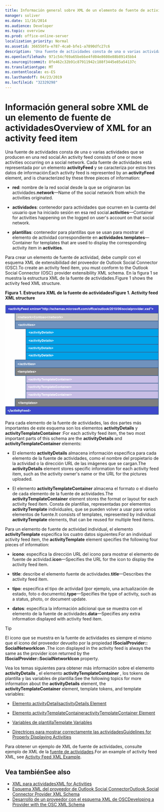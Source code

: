 ```yaml
---
title: Información general sobre XML de un elemento de fuente de actividades
manager: soliver
ms.date: 11/16/2014
ms.audience: Developer
ms.topic: overview
ms.prod: office-online-server
localization_priority: Normal
ms.assetid: 366550fa-e787-4ca0-bfe1-a7890dfc27c6
description: 'Una fuente de actividades consta de una o varias actividades que se producen en una red social. Cada fuente de actividades está representada por un elemento activityFeed y se caracteriza por estos tres datos de información:'
ms.openlocfilehash: 971c54cf69a65bebbe4fd04e8608e88b89145bb4
ms.sourcegitcommit: 8fe462c32b91c87911942c188f3445e85a54137c
ms.translationtype: MT
ms.contentlocale: es-ES
ms.lasthandoff: 04/23/2019
ms.locfileid: "32329298"
---
```

# <a name="overview-of-xml-for-an-activity-feed-item"></a><span data-ttu-id="8a3ab-104">Información general sobre XML de un elemento de fuente de actividades</span><span class="sxs-lookup"><span data-stu-id="8a3ab-104">Overview of XML for an activity feed item</span></span>

<span data-ttu-id="8a3ab-105">Una fuente de actividades consta de una o varias actividades que se producen en una red social.</span><span class="sxs-lookup"><span data-stu-id="8a3ab-105">An activity feed consists of one or more activities occurring on a social network.</span></span> <span data-ttu-id="8a3ab-106">Cada fuente de actividades está representada por un elemento **activityFeed** y se caracteriza por estos tres datos de información:</span><span class="sxs-lookup"><span data-stu-id="8a3ab-106">Each activity feed is represented by an **activityFeed** element, and is characterized by these three pieces of information:</span></span> 
  
- <span data-ttu-id="8a3ab-107">**red**: nombre de la red social desde la que se originaron las actividades.</span><span class="sxs-lookup"><span data-stu-id="8a3ab-107">**network**—Name of the social network from which the activities originated.</span></span>
    
- <span data-ttu-id="8a3ab-108">**actividades**: contenedor para actividades que ocurren en la cuenta del usuario que ha iniciado sesión en esa red social.</span><span class="sxs-lookup"><span data-stu-id="8a3ab-108">**activities**—Container for activities happening on the logged on user's account on that social network.</span></span>
    
- <span data-ttu-id="8a3ab-109">**plantillas**: contenedor para plantillas que se usan para mostrar el elemento de actividad correspondiente en **actividades**.</span><span class="sxs-lookup"><span data-stu-id="8a3ab-109">**templates**—Container for templates that are used to display the corresponding activity item in **activities**.</span></span>
    
<span data-ttu-id="8a3ab-110">Para crear un elemento de fuente de actividad, debe cumplir con el esquema XML de extensibilidad del proveedor de Outlook Social Connector (OSC).</span><span class="sxs-lookup"><span data-stu-id="8a3ab-110">To create an activity feed item, you must conform to the Outlook Social Connector (OSC) provider extensibility XML schema.</span></span> <span data-ttu-id="8a3ab-111">En la figura 1 se muestra la estructura XML de la fuente de actividades.</span><span class="sxs-lookup"><span data-stu-id="8a3ab-111">Figure 1 shows the activity feed XML structure.</span></span>
  
<span data-ttu-id="8a3ab-112">**Figura 1. Estructura XML de la fuente de actividades**</span><span class="sxs-lookup"><span data-stu-id="8a3ab-112">**Figure 1. Activity feed XML structure**</span></span>

![Estructura XML de la actividad](media/odc_ol14_ta_OSC_Fig06.gif)
  
<span data-ttu-id="8a3ab-114">Para cada elemento de la fuente de actividades, las dos partes más importantes de este esquema son los elementos **activityDetails** y **activityTemplateContainer** :</span><span class="sxs-lookup"><span data-stu-id="8a3ab-114">For each activity feed item, the two most important parts of this schema are the **activityDetails** and **activityTemplateContainer** elements:</span></span> 
  
- <span data-ttu-id="8a3ab-115">El elemento **activityDetails** almacena información específica para cada elemento de la fuente de actividades, como el nombre del propietario de la actividad o la dirección URL de las imágenes que se cargan.</span><span class="sxs-lookup"><span data-stu-id="8a3ab-115">The **activityDetails** element stores specific information for each activity feed item, such as the activity owner's name or the URL for the pictures uploaded.</span></span> 
    
- <span data-ttu-id="8a3ab-116">El elemento **activityTemplateContainer** almacena el formato o el diseño de cada elemento de la fuente de actividades.</span><span class="sxs-lookup"><span data-stu-id="8a3ab-116">The **activityTemplateContainer** element stores the format or layout for each activity feed item.</span></span> <span data-ttu-id="8a3ab-117">Consta de plantillas, representadas por elementos **activityTemplate** individuales, que se pueden volver a usar para varios elementos de fuente.</span><span class="sxs-lookup"><span data-stu-id="8a3ab-117">It consists of templates, represented by individual **activityTemplate** elements, that can be reused for multiple feed items.</span></span> 
    
<span data-ttu-id="8a3ab-118">Para un elemento de fuente de actividad individual, el elemento **activityTemplate** especifica los cuatro datos siguientes:</span><span class="sxs-lookup"><span data-stu-id="8a3ab-118">For an individual activity feed item, the **activityTemplate** element specifies the following four pieces of information:</span></span> 
  
- <span data-ttu-id="8a3ab-119">**icono**: especifica la dirección URL del icono para mostrar el elemento de fuente de actividad.</span><span class="sxs-lookup"><span data-stu-id="8a3ab-119">**icon**—Specifies the URL for the icon to display the activity feed item.</span></span>
    
- <span data-ttu-id="8a3ab-120">**title**: describe el elemento fuente de actividades.</span><span class="sxs-lookup"><span data-stu-id="8a3ab-120">**title**—Describes the activity feed item.</span></span>
    
- <span data-ttu-id="8a3ab-121">**tipo**: especifica el tipo de actividad (por ejemplo, una actualización de estado, foto o documento).</span><span class="sxs-lookup"><span data-stu-id="8a3ab-121">**type**—Specifies the type of activity, such as a status, photo, or document update.</span></span>
    
- <span data-ttu-id="8a3ab-122">**datos**: especifica la información adicional que se muestra con el elemento de la fuente de actividades.</span><span class="sxs-lookup"><span data-stu-id="8a3ab-122">**data**—Specifies any extra information displayed with activity feed item.</span></span>
    
> [!TIP]
> <span data-ttu-id="8a3ab-123">El icono que se muestra en la fuente de actividades es siempre el mismo que el icono del proveedor devuelto por la propiedad **ISocialProvider:: SocialNetworkIcon** .</span><span class="sxs-lookup"><span data-stu-id="8a3ab-123">The icon displayed in the activity feed is always the same as the provider icon returned by the **ISocialProvider::SocialNetworkIcon** property.</span></span> 
  
<span data-ttu-id="8a3ab-124">Vea los temas siguientes para obtener más información sobre el elemento **activityDetails** , el elemento **activityTemplateContainer** , los tokens de plantilla y las variables de plantilla:</span><span class="sxs-lookup"><span data-stu-id="8a3ab-124">See the following topics for more information about the **activityDetails** element, the **activityTemplateContainer** element, template tokens, and template variables:</span></span> 
  
- [<span data-ttu-id="8a3ab-125">Elemento activityDetails</span><span class="sxs-lookup"><span data-stu-id="8a3ab-125">activityDetails Element</span></span>](activitydetails-element.md)
    
- [<span data-ttu-id="8a3ab-126">Elemento activityTemplateContainer</span><span class="sxs-lookup"><span data-stu-id="8a3ab-126">activityTemplateContainer Element</span></span>](activitytemplatecontainer-element.md)
    
- [<span data-ttu-id="8a3ab-127">Variables de plantilla</span><span class="sxs-lookup"><span data-stu-id="8a3ab-127">Template Variables</span></span>](template-variables.md)
    
- [<span data-ttu-id="8a3ab-128">Directrices para mostrar correctamente las actividades</span><span class="sxs-lookup"><span data-stu-id="8a3ab-128">Guidelines for Properly Displaying Activities</span></span>](guidelines-for-properly-displaying-activities.md)
    
<span data-ttu-id="8a3ab-129">Para obtener un ejemplo de XML de fuente de actividades, consulte ejemplo de XML de la [fuente de actividades](activity-feed-xml-example.md).</span><span class="sxs-lookup"><span data-stu-id="8a3ab-129">For an example of activity feed XML, see [Activity Feed XML Example](activity-feed-xml-example.md).</span></span>
  
## <a name="see-also"></a><span data-ttu-id="8a3ab-130">Vea también</span><span class="sxs-lookup"><span data-stu-id="8a3ab-130">See also</span></span>

- [<span data-ttu-id="8a3ab-131">XML para actividades</span><span class="sxs-lookup"><span data-stu-id="8a3ab-131">XML for Activities</span></span>](xml-for-activities.md) 
- [<span data-ttu-id="8a3ab-132">Esquema XML del proveedor de Outlook Social Connector</span><span class="sxs-lookup"><span data-stu-id="8a3ab-132">Outlook Social Connector Provider XML Schema</span></span>](outlook-social-connector-provider-xml-schema.md)
- [<span data-ttu-id="8a3ab-133">Desarrollo de un proveedor con el esquema XML de OSC</span><span class="sxs-lookup"><span data-stu-id="8a3ab-133">Developing a Provider with the OSC XML Schema</span></span>](developing-a-provider-with-the-osc-xml-schema.md)

